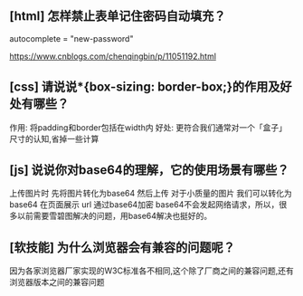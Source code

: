 
## [html] 怎样禁止表单记住密码自动填充？

  autocomplete = "new-password"

  <a href="https://www.cnblogs.com/chenqingbin/p/11051192.html" target="_blank">https://www.cnblogs.com/chenqingbin/p/11051192.html</a>

## [css] 请说说*{box-sizing: border-box;}的作用及好处有哪些？

  作用: 将padding和border包括在width内
  好处: 更符合我们通常对一个「盒子」尺寸的认知,省掉一些计算

## [js] 说说你对base64的理解，它的使用场景有哪些？

  上传图片时 先将图片转化为base64 然后上传
  对于小质量的图片 我们可以转化为base64 在页面展示
  url 通过base64加密
  base64不会发起网络请求，所以，很多以前需要雪碧图解决的问题，用base64解决也挺好的。


## [软技能] 为什么浏览器会有兼容的问题呢？

  因为各家浏览器厂家实现的W3C标准各不相同,这个除了厂商之间的兼容问题,还有浏览器版本之间的兼容问题

